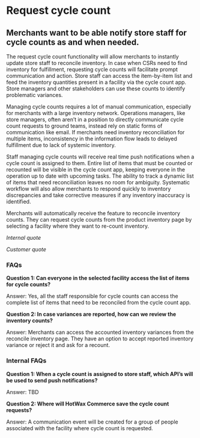 # Request cycle count

## Merchants want to be able notify store staff for cycle counts as and when needed.

The request cycle count functionality will allow merchants to instantly update store staff to reconcile inventory. In case when CSRs need to find inventory for fulfillment, requesting cycle counts will facilitate prompt communication and action. Store staff can access the item-by-item list and feed the inventory quantities present in a facility via the cycle count app. Store managers and other stakeholders can use these counts to identify problematic variances.

Managing cycle counts requires a lot of manual communication, especially for merchants with a large inventory network. Operations managers, like store managers, often aren’t in a position to directly communicate cycle count requests to ground teams, instead rely on static forms of communication like email. If merchants need inventory reconciliation for multiple items, inconsistency in the information flow leads to delayed fulfillment due to lack of systemic inventory.

Staff managing cycle counts will receive real time push notifications when a cycle count is assigned to them. Entire list of items that must be counted or recounted will be visible in the cycle count app, keeping everyone in the operation up to date with upcoming tasks. The ability to track a dynamic list of items that need reconciliation leaves no room for ambiguity. Systematic workflow will also allow merchants to respond quickly to inventory discrepancies and take corrective measures if any inventory inaccuracy is identified.

Merchants will automatically receive the feature to reconcile inventory counts. They can request cycle counts from the product inventory page by selecting a facility where they want to re-count inventory. 

*Internal quote* 

*Customer quote* 

### FAQs 

**Question 1: Can everyone in the selected facility access the list of items for cycle counts?**

Answer: Yes, all the staff responsible for cycle counts can access the complete list of items that need to be reconciled from the cycle count app.

**Question 2: In case variances are reported, how can we review the inventory counts?**

Answer: Merchants can access the accounted inventory variances from the reconcile inventory page. They have an option to accept reported inventory variance or reject it and ask for a recount.


### Internal FAQs

**Question 1: When a cycle count is assigned to store staff, which API’s will be used to send push notifications?**

Answer: TBD

**Question 2: Where will HotWax Commerce save the cycle count requests?**

Answer: A communication event will be created for a group of people associated with the facility where cycle count is requested.




